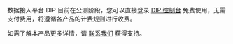 数据接入平台 DIP 目前在公测阶段，您可以直接登录 [DIP 控制台](https://console.cloud.tencent.com/ckafka/datahub-overview) 免费使用，无需支付费用，将遵循各产品的计费规则进行收费。

如需了解本产品更多详情，请 [联系我们](https://cloud.tencent.com/about/connect) 获得支持。